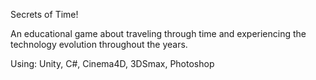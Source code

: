 Secrets of Time!

An educational game about traveling through time and experiencing the technology evolution throughout the years.

Using: Unity, C#, Cinema4D, 3DSmax, Photoshop